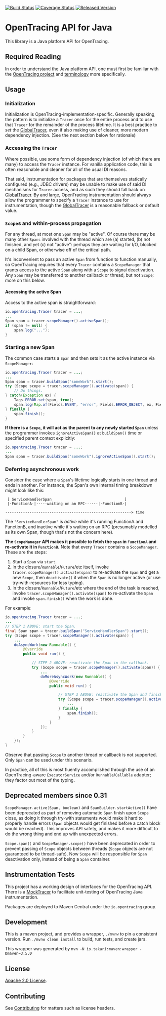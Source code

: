 [![Build Status][ci-img]][ci] [![Coverage Status][cov-img]][cov] [![Released Version][maven-img]][maven]

# OpenTracing API for Java

This library is a Java platform API for OpenTracing.

## Required Reading

In order to understand the Java platform API, one must first be familiar with
the [OpenTracing project](http://opentracing.io) and
[terminology](http://opentracing.io/documentation/pages/spec.html) more specifically.

## Usage

### Initialization

Initialization is OpenTracing-implementation-specific. Generally speaking, the pattern is to initialize a `Tracer` once for the entire process and to use that `Tracer` for the remainder of the process lifetime. It is a best practice to _set_ the [GlobalTracer](https://github.com/opentracing/opentracing-java/blob/master/opentracing-util/src/main/java/io/opentracing/util/GlobalTracer.java), even if also making use of cleaner, more modern dependency injection. (See the next section below for rationale)

### Accessing the `Tracer`

Where possible, use some form of dependency injection (of which there are many) to access the `Tracer` instance. For vanilla application code, this is often reasonable and cleaner for all of the usual DI reasons.

That said, instrumentation for packages that are themselves statically configured (e.g., JDBC drivers) may be unable to make use of said DI mechanisms for `Tracer` access, and as such they should fall back on [GlobalTracer](https://github.com/opentracing/opentracing-java/blob/master/opentracing-util/src/main/java/io/opentracing/util/GlobalTracer.java). By and large, OpenTracing instrumentation should always allow the programmer to specify a `Tracer` instance to use for instrumentation, though the [GlobalTracer](https://github.com/opentracing/opentracing-java/blob/master/opentracing-util/src/main/java/io/opentracing/util/GlobalTracer.java) is a reasonable fallback or default value.

### `Scope`s and within-process propagation

For any thread, at most one `Span` may be "active". Of course there may be many other `Spans` involved with the thread which are (a) started, (b) not finished, and yet (c) not "active": perhaps they are waiting for I/O, blocked on a child Span, or otherwise off of the critical path.
 
It's inconvenient to pass an active `Span` from function to function manually, so OpenTracing requires that every `Tracer` contains a `ScopeManager` that grants access to the active `Span` along with a `Scope` to signal deactivation. Any `Span` may be transferred to another callback or thread, but not `Scope`; more on this below.

#### Accessing the active Span

Access to the active span is straightforward:

```java
io.opentracing.Tracer tracer = ...;
...
Span span = tracer.scopeManager().activeSpan();
if (span != null) {
    span.log("...");
}
```

### Starting a new Span

The common case starts a `Span` and then sets it as the active instance via `ScopeManager`:

```java
io.opentracing.Tracer tracer = ...;
...
Span span = tracer.buildSpan("someWork").start();
try (Scope scope = tracer.scopeManager().activate(span)) {
    // Do things.
} catch(Exception ex) {
    Tags.ERROR.set(span, true);
    span.log(Map.of(Fields.EVENT, "error", Fields.ERROR_OBJECT, ex, Fields.MESSAGE, ex.getMessage()));
} finally {
    span.finish();
}
```

**If there is a `Scope`, it will act as the parent to any newly started `Span`** unless 
the programmer invokes `ignoreActiveSpan()` at `buildSpan()` time or specified parent context explicitly:

```java
io.opentracing.Tracer tracer = ...;
...
Span span = tracer.buildSpan("someWork").ignoreActiveSpan().start();
```

### Deferring asynchronous work

Consider the case where a `Span`'s lifetime logically starts in one thread and ends in another. For instance, the Span's own internal timing breakdown might look like this:

```
 [ ServiceHandlerSpan                                 ]
 |·FunctionA·|·····waiting on an RPC······|·FunctionB·|
            
---------------------------------------------------------> time
```

The `"ServiceHandlerSpan"` is _active_ while it's running FunctionA and FunctionB, and inactive while it's waiting on an RPC (presumably modelled as its own Span, though that's not the concern here).

**The `ScopeManager` API makes it possible to fetch the `span` in `FunctionA` and re-activate it in `FunctionB`.** Note that every `Tracer` contains a `ScopeManager`. These are the steps:

1. Start a `Span` via `start`.
2. In the closure/`Runnable`/`Future`/etc itself, invoke `tracer.scopeManager().activate(span)` to re-activate the `Span` and get a new `Scope`, then `deactivate()` it when the `Span` is no longer active (or use try-with-resources for less typing).
3. In the closure/`Runnable`/`Future`/etc where the end of the task is reached, invoke `tracer.scopeManager().activate(span)` to re-activate the `Span` and invoke `span.finish()` when the work is done.

For example:

```java
io.opentracing.Tracer tracer = ...;
...
// STEP 1 ABOVE: start the Span.
final Span span = tracer.buildSpan("ServiceHandlerSpan").start();
try (Scope scope = tracer.scopeManager().activate(span)) {
    ...
    doAsyncWork(new Runnable() {
        @Override
        public void run() {

            // STEP 2 ABOVE: reactivate the Span in the callback.
            try (Scope scope = tracer.scopeManager().activate(span)) {
                ...
                doMoreAsyncWork(new Runnable() {
                    @Override
                    public void run() {

                        // STEP 3 ABOVE: reactivate the Span and finish it.
                        try (Scope scope = tracer.scopeManager().activate(span)) {
                            ...
                        } finally {
                            span.finish();
                        }
                    }
                });
            }
        }
    });
}
```

Observe that passing `Scope` to another thread or callback is not supported. Only `Span` can be used under this scenario.

In practice, all of this is most fluently accomplished through the use of an OpenTracing-aware `ExecutorService` and/or `Runnable`/`Callable` adapter; they factor out most of the typing.

## Deprecated members since 0.31

`ScopeManager.active(Span, boolean)` and `SpanBuilder.startActive()` have been deprecated as part of removing automatic `Span` finish upon `Scope` close, as doing it through try-with statements would make it hard to properly handle errors (`Span` objects would get finished before a catch block would be reached).
This improves API safety, and makes it more difficult to do the wrong thing and end up with unexpected errors.

`Scope.span()` and `ScopeManager.scope()` have been deprecated in order to prevent passing of `Scope` objects between threads (`Scope` objects are not guaranteed to be thread-safe).
Now `Scope` will be responsible for `Span` deactivation only, instead of being a `Span` container.

## Instrumentation Tests

This project has a working design of interfaces for the OpenTracing API. There
is a [MockTracer](https://github.com/opentracing/opentracing-java/tree/master/opentracing-mock)
to facilitate unit-testing of OpenTracing Java instrumentation.

Packages are deployed to Maven Central under the `io.opentracing` group.

## Development

This is a maven project, and provides a wrapper, `./mvnw` to pin a consistent
version. Run `./mvnw clean install` to build, run tests, and create jars.

This wrapper was generated by `mvn -N io.takari:maven:wrapper -Dmaven=3.5.0`

## License

[Apache 2.0 License](./LICENSE).


## Contributing

See [Contributing](CONTRIBUTING.md) for matters such as license headers.


  [ci-img]: https://travis-ci.org/opentracing/opentracing-java.svg?branch=master
  [ci]: https://travis-ci.org/opentracing/opentracing-java
  [cov-img]: https://coveralls.io/repos/github/opentracing/opentracing-java/badge.svg?branch=master
  [cov]: https://coveralls.io/github/opentracing/opentracing-java?branch=master
  [maven-img]: https://img.shields.io/maven-central/v/io.opentracing/opentracing-api.svg?maxAge=2592000
  [maven]: http://search.maven.org/#search%7Cga%7C1%7Copentracing-api


